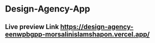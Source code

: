 # Design-Agency-App
## Live preview Link https://design-agency-eenwpbgpp-morsalinislamshapon.vercel.app/
